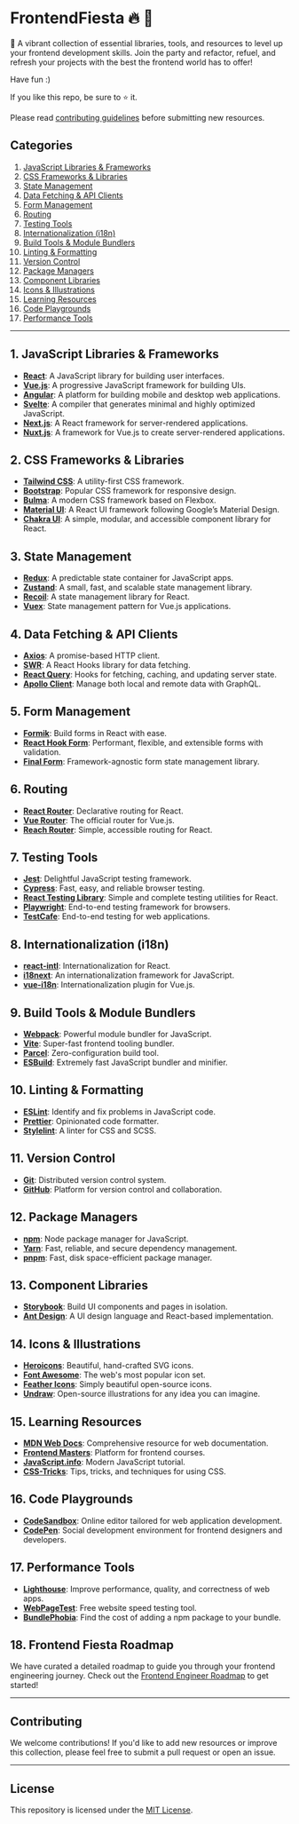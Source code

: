 # FrontendFiesta 🔥 🕺
  
🎉 A vibrant collection of essential libraries, tools, and resources to level up your frontend development skills. Join the party and refactor, refuel, and refresh your projects with the best the frontend world has to offer!

Have fun :)

If you like this repo, be sure to ⭐ it.

Please read [contributing guidelines](CONTRIBUTING.md) before submitting new resources.

## Categories

1. [JavaScript Libraries & Frameworks](#1-javascript-libraries--frameworks)
2. [CSS Frameworks & Libraries](#2-css-frameworks--libraries)
3. [State Management](#3-state-management)
4. [Data Fetching & API Clients](#4-data-fetching--api-clients)
5. [Form Management](#5-form-management)
6. [Routing](#6-routing)
7. [Testing Tools](#7-testing-tools)
8. [Internationalization (i18n)](#8-internationalization-i18n)
9. [Build Tools & Module Bundlers](#9-build-tools--module-bundlers)
10. [Linting & Formatting](#10-linting--formatting)
11. [Version Control](#11-version-control)
12. [Package Managers](#12-package-managers)
13. [Component Libraries](#13-component-libraries)
14. [Icons & Illustrations](#14-icons--illustrations)
15. [Learning Resources](#15-learning-resources)
16. [Code Playgrounds](#16-code-playgrounds)
17. [Performance Tools](#17-performance-tools)

---

## 1. JavaScript Libraries & Frameworks
- **[React](https://reactjs.org/)**: A JavaScript library for building user interfaces.
- **[Vue.js](https://vuejs.org/)**: A progressive JavaScript framework for building UIs.
- **[Angular](https://angular.io/)**: A platform for building mobile and desktop web applications.
- **[Svelte](https://svelte.dev/)**: A compiler that generates minimal and highly optimized JavaScript.
- **[Next.js](https://nextjs.org/)**: A React framework for server-rendered applications.
- **[Nuxt.js](https://nuxtjs.org/)**: A framework for Vue.js to create server-rendered applications.

## 2. CSS Frameworks & Libraries
- **[Tailwind CSS](https://tailwindcss.com/)**: A utility-first CSS framework.
- **[Bootstrap](https://getbootstrap.com/)**: Popular CSS framework for responsive design.
- **[Bulma](https://bulma.io/)**: A modern CSS framework based on Flexbox.
- **[Material UI](https://mui.com/)**: A React UI framework following Google’s Material Design.
- **[Chakra UI](https://chakra-ui.com/)**: A simple, modular, and accessible component library for React.

## 3. State Management
- **[Redux](https://redux.js.org/)**: A predictable state container for JavaScript apps.
- **[Zustand](https://zustand-demo.pmnd.rs/)**: A small, fast, and scalable state management library.
- **[Recoil](https://recoiljs.org/)**: A state management library for React.
- **[Vuex](https://vuex.vuejs.org/)**: State management pattern for Vue.js applications.

## 4. Data Fetching & API Clients
- **[Axios](https://axios-http.com/)**: A promise-based HTTP client.
- **[SWR](https://swr.vercel.app/)**: A React Hooks library for data fetching.
- **[React Query](https://tanstack.com/query/v4/)**: Hooks for fetching, caching, and updating server state.
- **[Apollo Client](https://www.apollographql.com/docs/react/)**: Manage both local and remote data with GraphQL.

## 5. Form Management
- **[Formik](https://formik.org/)**: Build forms in React with ease.
- **[React Hook Form](https://react-hook-form.com/)**: Performant, flexible, and extensible forms with validation.
- **[Final Form](https://final-form.org/react)**: Framework-agnostic form state management library.

## 6. Routing
- **[React Router](https://reactrouter.com/)**: Declarative routing for React.
- **[Vue Router](https://router.vuejs.org/)**: The official router for Vue.js.
- **[Reach Router](https://reach.tech/router/)**: Simple, accessible routing for React.

## 7. Testing Tools
- **[Jest](https://jestjs.io/)**: Delightful JavaScript testing framework.
- **[Cypress](https://www.cypress.io/)**: Fast, easy, and reliable browser testing.
- **[React Testing Library](https://testing-library.com/docs/react-testing-library/intro/)**: Simple and complete testing utilities for React.
- **[Playwright](https://playwright.dev/)**: End-to-end testing framework for browsers.
- **[TestCafe](https://devexpress.github.io/testcafe/)**: End-to-end testing for web applications.

## 8. Internationalization (i18n)
- **[react-intl](https://formatjs.io/docs/react-intl/)**: Internationalization for React.
- **[i18next](https://www.i18next.com/)**: An internationalization framework for JavaScript.
- **[vue-i18n](https://kazupon.github.io/vue-i18n/)**: Internationalization plugin for Vue.js.

## 9. Build Tools & Module Bundlers
- **[Webpack](https://webpack.js.org/)**: Powerful module bundler for JavaScript.
- **[Vite](https://vitejs.dev/)**: Super-fast frontend tooling bundler.
- **[Parcel](https://parceljs.org/)**: Zero-configuration build tool.
- **[ESBuild](https://esbuild.github.io/)**: Extremely fast JavaScript bundler and minifier.

## 10. Linting & Formatting
- **[ESLint](https://eslint.org/)**: Identify and fix problems in JavaScript code.
- **[Prettier](https://prettier.io/)**: Opinionated code formatter.
- **[Stylelint](https://stylelint.io/)**: A linter for CSS and SCSS.

## 11. Version Control
- **[Git](https://git-scm.com/)**: Distributed version control system.
- **[GitHub](https://github.com/)**: Platform for version control and collaboration.

## 12. Package Managers
- **[npm](https://www.npmjs.com/)**: Node package manager for JavaScript.
- **[Yarn](https://yarnpkg.com/)**: Fast, reliable, and secure dependency management.
- **[pnpm](https://pnpm.io/)**: Fast, disk space-efficient package manager.

## 13. Component Libraries
- **[Storybook](https://storybook.js.org/)**: Build UI components and pages in isolation.
- **[Ant Design](https://ant.design/)**: A UI design language and React-based implementation.

## 14. Icons & Illustrations
- **[Heroicons](https://heroicons.com/)**: Beautiful, hand-crafted SVG icons.
- **[Font Awesome](https://fontawesome.com/)**: The web's most popular icon set.
- **[Feather Icons](https://feathericons.com/)**: Simply beautiful open-source icons.
- **[Undraw](https://undraw.co/)**: Open-source illustrations for any idea you can imagine.

## 15. Learning Resources
- **[MDN Web Docs](https://developer.mozilla.org/)**: Comprehensive resource for web documentation.
- **[Frontend Masters](https://frontendmasters.com/)**: Platform for frontend courses.
- **[JavaScript.info](https://javascript.info/)**: Modern JavaScript tutorial.
- **[CSS-Tricks](https://css-tricks.com/)**: Tips, tricks, and techniques for using CSS.

## 16. Code Playgrounds
- **[CodeSandbox](https://codesandbox.io/)**: Online editor tailored for web application development.
- **[CodePen](https://codepen.io/)**: Social development environment for frontend designers and developers.

## 17. Performance Tools
- **[Lighthouse](https://developers.google.com/web/tools/lighthouse)**: Improve performance, quality, and correctness of web apps.
- **[WebPageTest](https://www.webpagetest.org/)**: Free website speed testing tool.
- **[BundlePhobia](https://bundlephobia.com/)**: Find the cost of adding a npm package to your bundle.

## 18. Frontend Fiesta Roadmap

We have curated a detailed roadmap to guide you through your frontend engineering journey. Check out the [Frontend Engineer Roadmap](./ROADMAP.md) to get started!

---

## Contributing
We welcome contributions! If you'd like to add new resources or improve this collection, please feel free to submit a pull request or open an issue.

---

## License
This repository is licensed under the [MIT License](LICENSE).